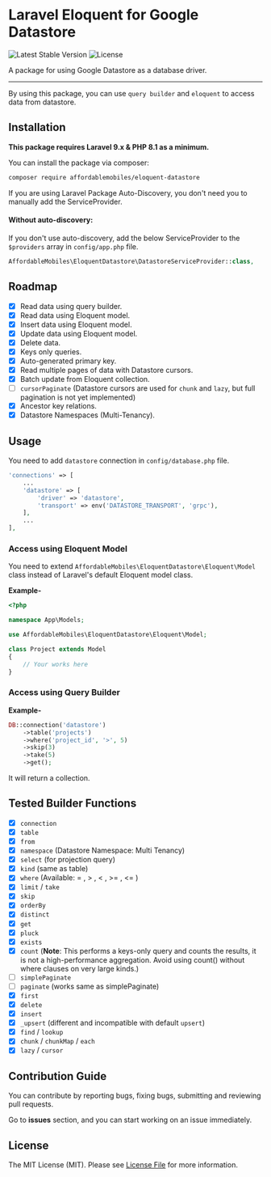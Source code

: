 # Laravel Eloquent for Google Datastore

![Latest Stable Version](https://poser.pugx.org/affordablemobiles/eloquent-datastore/v)
![License](https://poser.pugx.org/affordablemobiles/eloquent-datastore/license)

A package for using Google Datastore as a database driver.

---
By using this package, you can use `query builder` and `eloquent` to access data from datastore.

## Installation

**This package requires Laravel 9.x & PHP 8.1 as a minimum.**

You can install the package via composer:

```bash
composer require affordablemobiles/eloquent-datastore
```

If you are using Laravel Package Auto-Discovery, you don't need you to manually add the ServiceProvider.

#### Without auto-discovery:

If you don't use auto-discovery, add the below ServiceProvider to the `$providers` array in `config/app.php` file.

```php
AffordableMobiles\EloquentDatastore\DatastoreServiceProvider::class,
```

## Roadmap
- [x] Read data using query builder.
- [x] Read data using Eloquent model.
- [x] Insert data using Eloquent model.
- [x] Update data using Eloquent model.
- [x] Delete data.
- [x] Keys only queries.
- [x] Auto-generated primary key.
- [x] Read multiple pages of data with Datastore cursors.
- [x] Batch update from Eloquent collection.
- [ ] `cursorPaginate` (Datastore cursors are used for `chunk` and `lazy`, but full pagination is not yet implemented)
- [x] Ancestor key relations.
- [x] Datastore Namespaces (Multi-Tenancy).

## Usage

You need to add `datastore` connection in `config/database.php` file.

```php
'connections' => [
    ...
    'datastore' => [
        'driver' => 'datastore',
        'transport' => env('DATASTORE_TRANSPORT', 'grpc'),
    ],
    ...
],
```

### Access using Eloquent Model

You need to extend `AffordableMobiles\EloquentDatastore\Eloquent\Model` class instead of Laravel's default Eloquent model class.

**Example-**
```php
<?php

namespace App\Models;

use AffordableMobiles\EloquentDatastore\Eloquent\Model;

class Project extends Model
{
    // Your works here
}

```

### Access using Query Builder

**Example-**
```php
DB::connection('datastore')
    ->table('projects')
    ->where('project_id', '>', 5)
    ->skip(3)
    ->take(5)
    ->get();
```
It will return a collection.

## Tested Builder Functions
- [x] `connection`
- [x] `table`
- [x] `from`
- [x] `namespace` (Datastore Namespace: Multi Tenancy)
- [x] `select` (for projection query)
- [x] `kind` (same as table)
- [x] `where` (Available:  = , > , < , >= , <= )
- [x] `limit` / `take`
- [x] `skip`
- [x] `orderBy`
- [x] `distinct`
- [x] `get`
- [x] `pluck`
- [x] `exists`
- [x] `count` (**Note**: This performs a keys-only query and counts the results, it is not a high-performance aggregation. Avoid using count() without where clauses on very large kinds.)
- [ ] `simplePaginate`
- [ ] `paginate` (works same as simplePaginate)
- [x] `first`
- [x] `delete`
- [x] `insert`
- [x] `_upsert` (different and incompatible with default `upsert`)
- [x] `find` / `lookup`
- [x] `chunk` / `chunkMap` / `each`
- [x] `lazy` / `cursor`

## Contribution Guide

You can contribute by reporting bugs, fixing bugs, submitting and reviewing pull requests.

Go to **issues** section, and you can start working on an issue immediately.

## License

The MIT License (MIT). Please see [License File](LICENSE) for more information.